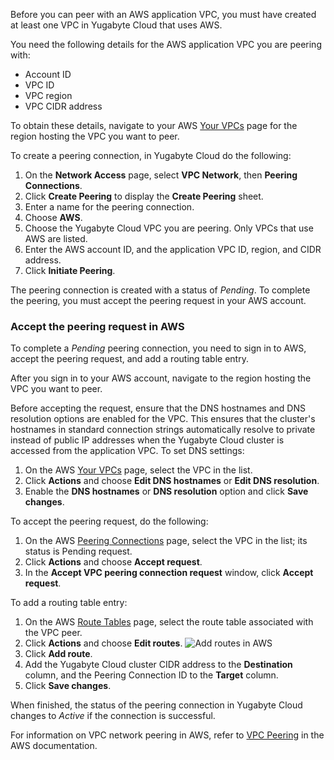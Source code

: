 Before you can peer with an AWS application VPC, you must have created at least one VPC in Yugabyte Cloud that uses AWS.

You need the following details for the AWS application VPC you are peering with:

- Account ID
- VPC ID
- VPC region
- VPC CIDR address

To obtain these details, navigate to your AWS [Your VPCs](https://console.aws.amazon.com/vpc/home?#vpcs) page for the region hosting the VPC you want to peer.

To create a peering connection, in Yugabyte Cloud do the following:

1. On the **Network Access** page, select **VPC Network**, then **Peering Connections**.
1. Click **Create Peering** to display the **Create Peering** sheet.
1. Enter a name for the peering connection.
1. Choose **AWS**.
1. Choose the Yugabyte Cloud VPC you are peering. Only VPCs that use AWS are listed.
1. Enter the AWS account ID, and the application VPC ID, region, and CIDR address.
1. Click **Initiate Peering**.

The peering connection is created with a status of _Pending_. To complete the peering, you must accept the peering request in your AWS account.

### Accept the peering request in AWS

To complete a _Pending_ peering connection, you need to sign in to AWS, accept the peering request, and add a routing table entry.

After you sign in to your AWS account, navigate to the region hosting the VPC you want to peer.

Before accepting the request, ensure that the DNS hostnames and DNS resolution options are enabled for the VPC. This ensures that the cluster's hostnames in standard connection strings automatically resolve to private instead of public IP addresses when the Yugabyte Cloud cluster is accessed from the application VPC. To set DNS settings:

1. On the AWS [Your VPCs](https://console.aws.amazon.com/vpc/home?#vpcs) page, select the VPC in the list.
1. Click **Actions** and choose **Edit DNS hostnames** or **Edit DNS resolution**.
1. Enable the **DNS hostnames** or **DNS resolution** option and click **Save changes**.

To accept the peering request, do the following:

1. On the AWS [Peering Connections](https://console.aws.amazon.com/vpc/home?#PeeringConnections) page, select the VPC in the list; its status is Pending request.
1. Click **Actions** and choose **Accept request**.
1. In the **Accept VPC peering connection request** window, click **Accept request**.

To add a routing table entry:

1. On the AWS [Route Tables](https://console.aws.amazon.com/vpc/home?#RouteTables) page, select the route table associated with the VPC peer.
1. Click **Actions** and choose **Edit routes**.
    ![Add routes in AWS](/images/yb-cloud/cloud-peer-aws-route.png)
1. Click **Add route**.
1. Add the Yugabyte Cloud cluster CIDR address to the **Destination** column, and the Peering Connection ID to the **Target** column.
1. Click **Save changes**.

When finished, the status of the peering connection in Yugabyte Cloud changes to _Active_ if the connection is successful.

For information on VPC network peering in AWS, refer to [VPC Peering](https://docs.aws.amazon.com/vpc/latest/userguide/vpc-peering.html) in the AWS documentation.
